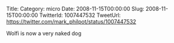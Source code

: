 Title: 
Category: micro
Date: 2008-11-15T00:00:00
Slug: 2008-11-15T00:00:00
TwitterId: 1007447532
TweetUrl: https://twitter.com/mark_philpot/status/1007447532

Wolfi is now a very naked dog